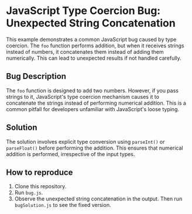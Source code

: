 # JavaScript Type Coercion Bug: Unexpected String Concatenation

This example demonstrates a common JavaScript bug caused by type coercion. The `foo` function performs addition, but when it receives strings instead of numbers, it concatenates them instead of adding them numerically. This can lead to unexpected results if not handled carefully.

## Bug Description
The `foo` function is designed to add two numbers. However, if you pass strings to it, JavaScript's type coercion mechanism causes it to concatenate the strings instead of performing numerical addition. This is a common pitfall for developers unfamiliar with JavaScript's loose typing.

## Solution
The solution involves explicit type conversion using `parseInt()` or `parseFloat()` before performing the addition. This ensures that numerical addition is performed, irrespective of the input types.

## How to reproduce
1. Clone this repository.
2. Run `bug.js`.
3. Observe the unexpected string concatenation in the output. Then run `bugSolution.js` to see the fixed version.
